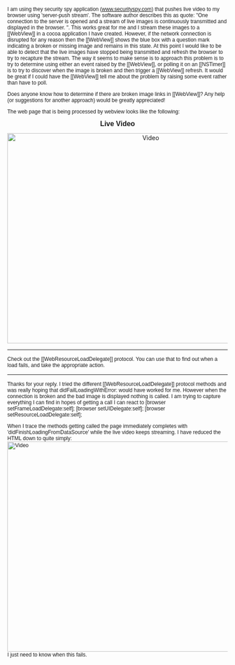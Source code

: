 I am using they security spy application (www.securityspy.com) that pushes live video to my browser using 'server-push stream'. The software author describes this as quote: "One connection to the server is opened and a stream of live images is continuously transmitted and displayed in the browser. ". This works great for me and I stream these images to a [[WebView]] in a cocoa application I have created. However, if the network connection is disrupted for any reason then the [[WebView]] shows the blue box with a question mark indicating a broken or missing image and remains in this state. At this point I would like to be able to detect that the live images have stopped being transmitted and refresh the browser to try to recapture the stream. The way it seems to make sense is to approach this problem is to try to determine using either an event raised by the [[WebView]], or polling it on an [[NSTimer]] is to try to discover when the image is broken and then trigger a [[WebView]] refresh. It would be great if I could have the [[WebView]] tell me about the problem by raising some event rather than have to poll.

Does anyone know how to determine if there are broken image links in [[WebView]]? Any help (or suggestions for another approach) would be greatly appreciated!

The web page that is being processed by webview looks like the following:

<html><head><title>Live Video</title><style type="text/css">
<!--
p {font-family: Verdana, Arial, Helvetica, sans-serif; font-size: 12px}
-->
</style>
<script language=javascript>function [[OpenPTZWindow]](cameraNum) {
window.open("++ptz/controls?cameraNum="+cameraNum,"PTZ"+cameraNum,"toolbar=0,scrollbars=0,location=0,statusbar=0,menubar=0,resizable=0,width=230,height=190");
}</script></head><body>
<p align="center"><b><font size="3">Live Video</font></b></p>
<div align="center">
<img src="++video?cameraNum=0&45695" width=640 height=480 alt="Video">
<form name="form2"><p></p></form></div></body></html>

----
Check out the [[WebResourceLoadDelegate]] protocol. You can use that to find out when a load fails, and take the appropriate action.

----
Thanks for your reply. I tried the different [[WebResourceLoadDelegate]] protocol methods and was really hoping that didFailLoadingWithError: would have worked for me.  However when the connection is broken and the bad image is displayed nothing is called. I am trying to capture everything I can find in hopes of getting a call I can react to
    [browser setFrameLoadDelegate:self];
    [browser setUIDelegate:self];
    [browser setResourceLoadDelegate:self];

When I trace the methods getting called the page immediately completes with 'didFinishLoadingFromDataSource' while the live video keeps streaming. I have reduced the HTML down to quite simply: <img src="http://localhost:8000/++video?cameraNum=0&30489" width=640 height=480 alt="Video">  I just need to know when this fails.